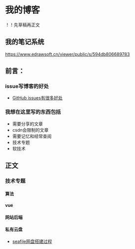 # 我的博客

！！先草稿再正文

## 我的笔记系统
https://www.edrawsoft.cn/viewer/public/s/594db806689783

## 前言：

### issue写博客的好处

- [GitHub issues有很多好处](https://github.com/sunny73/MyNote/issues/1)

###  我想在这里写的东西包括
- 需要分享的文章
- csdn会限制的文章
- 需要记忆和经常查阅
- 技术专题
- 软技术


## 正文
### 技术专题
#### 算法
#### vue
#### 网站后端
#### 私有云盘
- [seafile网盘搭建过程](https://github.com/sunny73/MyNote/issues/2)

